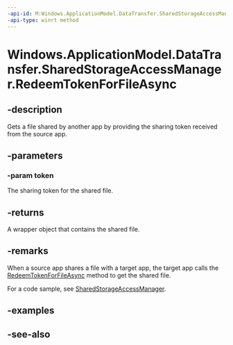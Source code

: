 ----api-id: M:Windows.ApplicationModel.DataTransfer.SharedStorageAccessManager.RedeemTokenForFileAsync(System.String)
-api-type: winrt method
---<!-- Method syntaxpublic Windows.Foundation.IAsyncOperation<Windows.Storage.StorageFile> RedeemTokenForFileAsync(System.String token)--># Windows.ApplicationModel.DataTransfer.SharedStorageAccessManager.RedeemTokenForFileAsync## -descriptionGets a file shared by another app by providing the sharing token received from the source app.## -parameters### -param tokenThe sharing token for the shared file.## -returnsA wrapper object that contains the shared file.## -remarksWhen a source app shares a file with a target app, the target app calls the [RedeemTokenForFileAsync](sharedstorageaccessmanager_redeemtokenforfileasync.md) method to get the shared file.For a code sample, see [SharedStorageAccessManager](sharedstorageaccessmanager.md).## -examples## -see-also